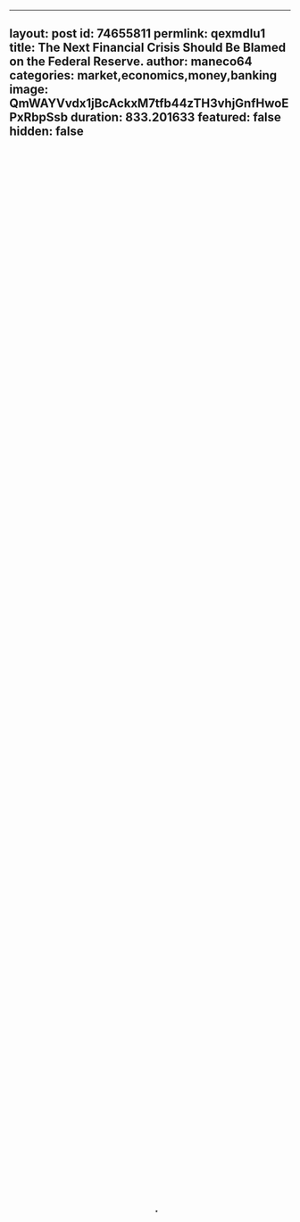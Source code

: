 
---
layout: post
id: 74655811
permlink: qexmdlu1
title:  The Next Financial Crisis Should Be Blamed on the Federal Reserve.
author: maneco64
categories: market,economics,money,banking
image: QmWAYVvdx1jBcAckxM7tfb44zTH3vhjGnfHwoEPxRbpSsb
duration: 833.201633
featured: false
hidden: false
---
    
<video poster="https://snap1.d.tube/ipfs/QmWAYVvdx1jBcAckxM7tfb44zTH3vhjGnfHwoEPxRbpSsb" autoplay="" id="player_html5_api" class="vjs-tech" style="width: 100%; height: 100%;" tabindex="-1" src="https://video.dtube.top/ipfs/QmPBsFyaEjrtJxjdKU8f2yGcSP6L7RNqgPYTH8J5PGynqv"></video>

In this report, I cover the early market action from London on Monday, May 13th, 2019. I look briefly at the precious metals, the stock market, the dollar, the bond market and the price of WTI and Brent crude oil.

With all the headlines and talk about Trade Wars and the stock market I think it is important to point out that the main culprit behind the Boom and Bust cycles of the last one hundred years has been the Central Bank or the Federal Reserve System.

In this report, I will show how the Fed's manipulation and control of interest rates have been the major drivers behind the accentuated business cycles created by the Central Bank.

My conclusion is that we should not fall for the mainstream and Wall Street propaganda that will most probably blame the Trade War or dispute between the U.S. and China for the next financial crisis and economic recession.

Use promo code maneco64 to get a 0.5% discount on gold and silver bullion purchases at https://www.goldinvestments.co.uk/

Support the channel:

maneco64 store: https://teespring.com/en-GB/stores/maneco64

https://www.paypal.me/maneco64
https://www.patreon.com/user?u=3730528

BITCOIN: 1AkNoKzbZXJ75BbeGkD2ekUDJQNWDrBgMA
BITCOIN CASH: qzfcsu05c9ephzv8qzl7ysvn4lfclzneescfhre4r5
ETHEREUM: 0xfffd54e22263f13447032e3941729884e03f4d58 LITECOIN: LY6a8csmuQZyCsBZbLDTQMRuyLdsW9g2na
DASH: XgCTCWb
BAT Currency: Uphold a/c name maneco